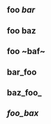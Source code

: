 <!-- START doctoc -->
<!-- END doctoc -->

## foo _bar_
## foo **baz**
## foo ~baf~
## bar_foo
## baz_foo_
## _foo_bax_
